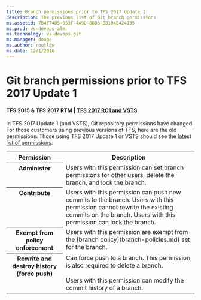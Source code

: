 ```yaml
---
title: Branch permissions prior to TFS 2017 Update 1
description: The previous list of Git branch permissions
ms.assetid: 7B4F74D5-953F-4A9D-8DD6-BB194E424135
ms.prod: vs-devops-alm
ms.technology: vs-devops-git 
ms.manager: douge
ms.author: routlaw
ms.date: 12/1/2016
---
```


# Git branch permissions prior to TFS 2017 Update 1

#### TFS 2015 & TFS 2017 RTM | [TFS 2017 RC1 and VSTS](branch-permissions.md)

In TFS 2017 Update 1 (and VSTS), Git repository permissions have changed.
For those customers using previous versions of TFS, here are the old permissions.
Those using TFS 2017 Update 1 or VSTS should see the [latest list of permissions](branch-permissions.md).

<table valign="top" width="100%">
<tbody valign="top">
	<tr>
		<th width="30%">Permission</th>
		<th width="70%">Description</th>
	</tr>
	<tr>
		<th id="git-administer-permission">Administer</th>
		<td>
			Users with this permission can set branch permissions for other users,  delete the branch, and lock the branch.
		</td>
	</tr>
	<tr>
		<th id="git-contribute-permission">Contribute</th>
		<td>
			Users with this permission can push new commits to the branch. Users with this permission cannot rewrite the existing commits on the branch.
			Users with this permission can lock the branch.
		</td>
	</tr>
	<tr>
		<th id="git-exempt-from-policy-enforcement-permission">Exempt from policy enforcement</th>
		<td>
			Users with this permission are exempt from the [branch policy](branch-policies.md) set for the branch.
		</td>
	</tr>
	<tr>
		<th id="git-rewrite-and-destroy-history-permission">Rewrite and destroy history (force push)</th>
		<td>
			Can force push to a branch.
			This permission is also required to delete a branch.<br /><br />
			Users with this permission can modify the commit history of a branch.
		</td>
	</tr>
</tbody>
</table>
 